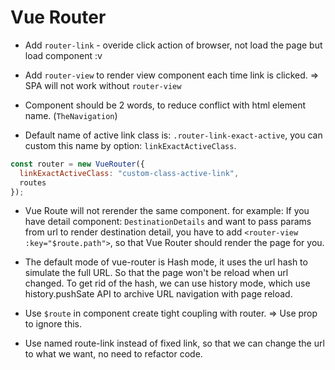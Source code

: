 # Vue Router

+ Add `router-link` - overide click action of browser, not load the page
    but load component :v


+ Add `router-view` to render view component each time link is clicked.
    => SPA will not work without `router-view`


+ Component should be 2 words, to reduce conflict with html element name.
    (`TheNavigation`)

+ Default name of active link class is: `.router-link-exact-active`, you can
    custom this name by option: `linkExactActiveClass`.

```js
const router = new VueRouter({
  linkExactActiveClass: "custom-class-active-link",
  routes
});
```

+ Vue Route will not rerender the same component. for example: If you have
    detail component: `DestinationDetails` and want to pass params from url to
    render destination detail, you have to add `<router-view
    :key="$route.path">`, so that Vue Router should render the page for you.


+ The default mode of vue-router is Hash mode, it uses the url hash to simulate
    the full URL. So that the page won't be reload when url changed. To get rid
    of the hash, we can use history mode, which use history.pushSate API to
    archive URL navigation with page reload.


+ Use `$route` in component create tight coupling with router. => Use prop to
    ignore this.


+ Use named route-link instead of fixed link, so that we can change the url to
    what we want, no need to refactor code.
